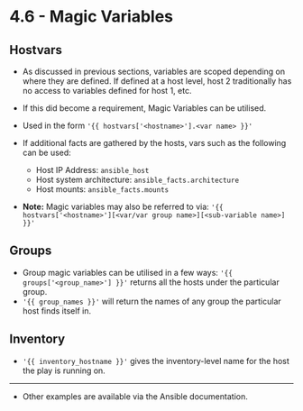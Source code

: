 # 4.6 - Magic Variables

## Hostvars

- As discussed in previous sections, variables are scoped depending on where they are defined. If defined at a host level, host 2 traditionally has no access to variables defined for host 1, etc.
- If this did become a requirement, Magic Variables can be utilised.
- Used in the form `'{{ hostvars['<hostname>'].<var name> }}'`
- If additional facts are gathered by the hosts, vars such as the following can be used:
  - Host IP Address: `ansible_host`
  - Host system architecture: `ansible_facts.architecture`
  - Host mounts: `ansible_facts.mounts`

- **Note:** Magic variables may also be referred to via: `'{{ hostvars['<hostname>'][<var/var group name>][<sub-variable name>] }}'`

## Groups

- Group magic variables can be utilised in a few ways: `'{{ groups['<group_name>'] }}'` returns all the hosts under the particular group.
- `'{{ group_names }}'` will return the names of any group the particular host finds itself in.

## Inventory

- `'{{ inventory_hostname }}'` gives the inventory-level name for the host the play is running on.

---

- Other examples are available via the Ansible documentation.
